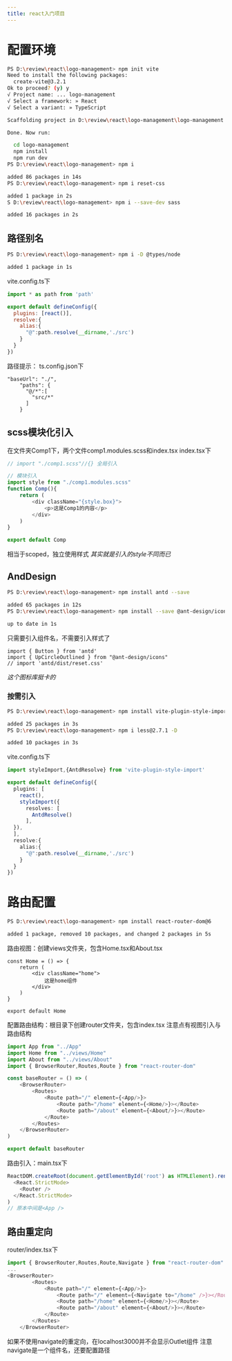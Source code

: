 ```yaml
---
title: react入门项目
---
```

# 配置环境
```bash
PS D:\review\react\logo-management> npm init vite
Need to install the following packages:
  create-vite@3.2.1
Ok to proceed? (y) y
√ Project name: ... logo-management
√ Select a framework: » React
√ Select a variant: » TypeScript

Scaffolding project in D:\review\react\logo-management\logo-management...

Done. Now run:

  cd logo-management
  npm install
  npm run dev
PS D:\review\react\logo-management> npm i

added 86 packages in 14s
PS D:\review\react\logo-management> npm i reset-css 

added 1 package in 2s
S D:\review\react\logo-management> npm i --save-dev sass  

added 16 packages in 2s

```
## 路径别名
```bash
PS D:\review\react\logo-management> npm i -D @types/node

added 1 package in 1s
```
vite.config.ts下
```JavaScript
import * as path from 'path'

export default defineConfig({
  plugins: [react()],
  resolve:{
    alias:{
      "@":path.resolve(__dirname,'./src')
    }
  }
})

```
路径提示：
ts.config.json下
```
"baseUrl": "./",
    "paths": {
      "@/*":[
        "src/*"
      ]
    }
```
## scss模块化引入
在文件夹Comp1下，两个文件comp1.modules.scss和index.tsx
index.tsx下
```JavaScript
// import "./comp1.scss"//{} 全局引入

// 模块引入
import style from "./comp1.modules.scss"
function Comp(){
    return (
        <div className="{style.box}">
            <p>这是Comp1的内容</p>
        </div>
    )
}

export default Comp
```
相当于scoped，独立使用样式
*其实就是引入的style不同而已*
## AndDesign
```bash
PS D:\review\react\logo-management> npm install antd --save

added 65 packages in 12s
PS D:\review\react\logo-management> npm install --save @ant-design/icons

up to date in 1s
```
只需要引入组件名，不需要引入样式了
```
import { Button } from 'antd'
import { UpCircleOutlined } from "@ant-design/icons"
// import 'antd/dist/reset.css'
```
*这个图标库挺卡的*
### 按需引入
```bash
PS D:\review\react\logo-management> npm install vite-plugin-style-import@1.4.1 -D

added 25 packages in 3s
PS D:\review\react\logo-management> npm i less@2.7.1 -D

added 10 packages in 3s
```
vite.config.ts下
```typescript
import styleImport,{AntdResolve} from 'vite-plugin-style-import'

export default defineConfig({
  plugins: [
    react(),
    styleImport({
      resolves: [
        AntdResolve()
      ],
  }),
  ],
  resolve:{
    alias:{
      "@":path.resolve(__dirname,'./src')
    }
  }
})
```
# 路由配置
```bash
PS D:\review\react\logo-management> npm install react-router-dom@6

added 1 package, removed 10 packages, and changed 2 packages in 5s
```
路由视图：创建views文件夹，包含Home.tsx和About.tsx
```
const Home = () => {
    return (
        <div className="home">
            这是home组件
        </div>
    )
}

export default Home
```
配置路由结构：根目录下创建router文件夹，包含index.tsx
注意点有视图引入与路由结构
```typescript
import App from "../App"
import Home from "../views/Home"
import About from "../views/About"
import { BrowserRouter,Routes,Route } from "react-router-dom"

const baseRouter = () => (
    <BrowserRouter>
        <Routes>
            <Route path="/" element={<App/>}>
                <Route path="/home" element={<Home/>}></Route>
                <Route path="/about" element={<About/>}></Route>
            </Route>
        </Routes>
    </BrowserRouter>
)

export default baseRouter
```
路由引入：main.tsx下
```typescript
ReactDOM.createRoot(document.getElementById('root') as HTMLElement).render(
  <React.StrictMode>
    <Router />
  </React.StrictMode>
)
// 原本中间是<App />
```
## 路由重定向
router/index.tsx下
```typescript
import { BrowserRouter,Routes,Route,Navigate } from "react-router-dom"
...
<BrowserRouter>
        <Routes>
            <Route path="/" element={<App/>}>
                <Route path="/" element={<Navigate to="/home" />}></Route>
                <Route path="/home" element={<Home/>}></Route>
                <Route path="/about" element={<About/>}></Route>
            </Route>
        </Routes>
    </BrowserRouter>
```
如果不使用navigate的重定向，在localhost3000并不会显示Outlet组件
注意navigate是一个组件名，还要配置路径